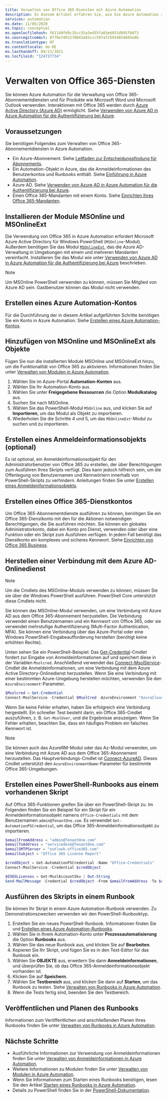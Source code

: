 ```yaml
---
title: Verwalten von Office 365-Diensten mit Azure Automation
description: In diesem Artikel erfahren Sie, wie Sie Azure Automation zum Verwalten von Office 365-Abonnementdiensten verwenden.
services: automation
ms.date: 11/05/2020
ms.topic: conceptual
ms.openlocfilehash: f61149fd9c35cc55a3ed55fa83e6031d895fb073
ms.sourcegitcommit: 0770a7d91278043a83ccc597af25934854605e8b
ms.translationtype: HT
ms.contentlocale: de-DE
ms.lasthandoff: 09/13/2021
ms.locfileid: "124737734"
---
```

# <a name="manage-office-365-services"></a>Verwalten von Office 365-Diensten

Sie können Azure Automation für die Verwaltung von Office 365-Abonnementdiensten und für Produkte wie Microsoft Word und Microsoft Outlook verwenden. Interaktionen mit Office 365 werden durch [Azure Active Directory (Azure AD)](../active-directory/fundamentals/active-directory-whatis.md) ermöglicht. Siehe [Verwenden von Azure AD in Azure Automation für die Authentifizierung bei Azure](automation-use-azure-ad.md).

## <a name="prerequisites"></a>Voraussetzungen

Sie benötigen Folgendes zum Verwalten von Office 365-Abonnementdiensten in Azure Automation.

* Ein Azure-Abonnement. Siehe [Leitfaden zur Entscheidungsfindung für Abonnements](/azure/cloud-adoption-framework/decision-guides/subscriptions/).
* Ein Automation-Objekt in Azure, das die Anmeldeinformationen des Benutzerkontos und Runbooks enthält. Siehe [Einführung in Azure Automation](./automation-intro.md).
* Azure AD. Siehe [Verwenden von Azure AD in Azure Automation für die Authentifizierung bei Azure](automation-use-azure-ad.md).
* Einen Office 365-Mandanten mit einem Konto. Siehe [Einrichten Ihres Office 365-Mandanten](/sharepoint/dev/spfx/set-up-your-developer-tenant).

## <a name="install-the-msonline-and-msonlineext-modules"></a>Installieren der Module MSOnline und MSOnlineExt

Die Verwendung von Office 365 in Azure Automation erfordert Microsoft Azure Active Directory für Windows PowerShell (`MSOnline`-Modul). Außerdem benötigen Sie das Modul [`MSOnlineExt`](https://www.powershellgallery.com/packages/MSOnlineExt/1.0.35), das die Azure AD-Verwaltung in Umgebungen mit einem und mehreren Mandanten vereinfacht. Installieren Sie das Modul wie unter [Verwenden von Azure AD in Azure Automation für die Authentifizierung bei Azure](automation-use-azure-ad.md) beschrieben.

>[!NOTE]
>Um MSOnline PowerShell verwenden zu können, müssen Sie Mitglied von Azure AD sein. Gastbenutzer können das Modul nicht verwenden.

## <a name="create-an-azure-automation-account"></a>Erstellen eines Azure Automation-Kontos

Für die Durchführung der in diesem Artikel aufgeführten Schritte benötigen Sie ein Konto in Azure Automation. Siehe [Erstellen eines Azure Automation-Kontos](./quickstarts/create-account-portal.md).
 
## <a name="add-msonline-and-msonlineext-as-assets"></a>Hinzufügen von MSOnline und MSOnlineExt als Objekte

Fügen Sie nun die installierten Module MSOnline und MSOnlineExt hinzu, um die Funktionalität von Office 365 zu aktivieren. Informationen finden Sie unter [Verwalten von Modulen in Azure Automation](shared-resources/modules.md).

1. Wählen Sie im Azure-Portal **Automation-Konten** aus.
2. Wählen Sie Ihr Automation-Konto aus.
3. Wählen Sie unter **Freigegebene Ressourcen** die Option **Modulkatalog** aus.
4. Suchen Sie nach MSOnline.
5. Wählen Sie das PowerShell-Modul `MSOnline` aus, und klicken Sie auf **Importieren**, um das Modul als Objekt zu importieren.
6. Wiederholen Sie die Schritte 4 und 5, um das `MSOnlineExt`-Modul zu suchen und zu importieren.

## <a name="create-a-credential-asset-optional"></a>Erstellen eines Anmeldeinformationsobjekts (optional)

Es ist optional, ein Anmeldeinformationsobjekt für den Administratorbenutzer von Office 365 zu erstellen, der über Berechtigungen zum Ausführen Ihres Skripts verfügt. Dies kann jedoch hilfreich sein, um die Offenlegung von Benutzernamen und Kennwörtern innerhalb von PowerShell-Skripts zu verhindern. Anleitungen finden Sie unter [Erstellen eines Anmeldeinformationsobjekts](automation-use-azure-ad.md#create-a-credential-asset).

## <a name="create-an-office-365-service-account"></a>Erstellen eines Office 365-Dienstkontos

Um Office 365-Abonnementdienste ausführen zu können, benötigen Sie ein Office 365-Dienstkonto mit den für die Aktionen notwendigen Berechtigungen, die Sie ausführen möchten. Sie können ein globales Administratorkonto, dabei ein Konto pro Dienst, verwenden oder über eine Funktion oder ein Skript zum Ausführen verfügen. In jedem Fall benötigt das Dienstkonto ein komplexes und sicheres Kennwort. Siehe [Einrichten von Office 365 Business](/microsoft-365/admin/setup/setup).

## <a name="connect-to-the-azure-ad-online-service"></a>Herstellen einer Verbindung mit dem Azure AD-Onlinedienst

>[!NOTE]
>Um die Cmdlets des MSOnline-Moduls verwenden zu können, müssen Sie sie über die Windows PowerShell ausführen. PowerShell Core unterstützt diese Cmdlets nicht.

Sie können das MSOnline-Modul verwenden, um eine Verbindung mit Azure AD aus dem Office 365-Abonnement herzustellen. Die Verbindung verwendet einen Benutzernamen und ein Kennwort von Office 365, oder sie verwendet mehrstufige Authentifizierung (Multi-Factor Authentication, MFA). Sie können eine Verbindung über das Azure-Portal oder eine Windows PowerShell-Eingabeaufforderung herstellen (benötigt keine erhöhten Rechte).

Unten sehen Sie ein PowerShell-Beispiel. Das [Get-Credential](/powershell/module/microsoft.powershell.security/get-credential)-Cmdlet fordert zur Eingabe von Anmeldeinformationen auf und speichert diese in der Variablen `Msolcred`. Anschließend verwendet das [Connect-MsolService](/powershell/module/msonline/connect-msolservice)-Cmdlet die Anmeldeinformationen, um eine Verbindung mit dem Azure Active Directory-Onlinedienst herzustellen. Wenn Sie eine Verbindung mit einer bestimmten Azure-Umgebung herstellen möchten, verwenden Sie den `AzureEnvironment`-Parameter.

```powershell
$Msolcred = Get-Credential
Connect-MsolService -Credential $MsolCred -AzureEnvironment "AzureCloud"
```

Wenn Sie keine Fehler erhalten, haben Sie erfolgreich eine Verbindung hergestellt. Ein schneller Test besteht darin, ein Office 365-Cmdlet auszuführen, z. B. `Get-MsolUser`, und die Ergebnisse anzuzeigen. Wenn Sie Fehler erhalten, beachten Sie, dass ein häufiges Problem ein falsches Kennwort ist.

>[!NOTE]
>Sie können auch das AzureRM-Modul oder das Az-Modul verwenden, um eine Verbindung mit Azure AD aus dem Office 365-Abonnement herzustellen. Das Hauptverbindungs-Cmdlet ist [Connect-AzureAD](/powershell/module/azuread/connect-azuread). Dieses Cmdlet unterstützt den `AzureEnvironmentName`-Parameter für bestimmte Office 365-Umgebungen.

## <a name="create-a-powershell-runbook-from-an-existing-script"></a>Erstellen eines PowerShell-Runbooks aus einem vorhandenen Skript

Auf Office 365-Funktionen greifen Sie über ein PowerShell-Skript zu. Im Folgenden finden Sie ein Beispiel für ein Skript für ein Anmeldeinformationsobjekt namens `Office-Credentials` mit dem Benutzernamen `admin@TenantOne.com`. Es verwendet `Get-AutomationPSCredential`, um das Office 365-Anmeldeinformationsobjekt zu importieren.

```powershell
$emailFromAddress = "admin@TenantOne.com"
$emailToAddress = "servicedesk@TenantOne.com"
$emailSMTPServer = "outlook.office365.com"
$emailSubject = "Office 365 License Report"

$credObject = Get-AutomationPSCredential -Name "Office-Credentials"
Connect-MsolService -Credential $credObject

$O365Licenses = Get-MsolAccountSku | Out-String
Send-MailMessage -Credential $credObject -From $emailFromAddress -To $emailToAddress -Subject $emailSubject -Body $O365Licenses -SmtpServer $emailSMTPServer -UseSSL
```

## <a name="run-the-script-in-a-runbook"></a>Ausführen des Skripts in einem Runbook

Sie können Ihr Skript in einem Azure Automation-Runbook verwenden. Zu Demonstrationszwecken verwenden wir den PowerShell-Runbooktyp.

1. Erstellen Sie ein neues PowerShell-Runbook. Informationen finden Sie und [Erstellen eines Azure Automation-Runbooks](./learn/powershell-runbook-managed-identity.md).
2. Wählen Sie in Ihrem Automation-Konto unter **Prozessautomatisierung** die Option **Runbooks** aus.
3. Wählen Sie das neue Runbook aus, und klicken Sie auf **Bearbeiten**.
4. Kopieren Sie Ihr Skript, und fügen Sie es in den Text-Editor für das Runbook ein.
5. Wählen Sie **OBJEKTE** aus, erweitern Sie dann **Anmeldeinformationen**, und überprüfen Sie, ob das Office 365-Anmeldeinformationsobjekt vorhanden ist.
6. Klicken Sie auf **Speichern**.
7. Wählen Sie **Testbereich** aus, und klicken Sie dann auf **Starten**, um das Runbook zu testen. Siehe [Verwalten von Runbooks in Azure Automation](./manage-runbooks.md).
8. Wenn die Tests fertig sind, beenden Sie den Testbereich.

## <a name="publish-and-schedule-the-runbook"></a>Veröffentlichen und Planen des Runbooks

Informationen zum Veröffentlichen und anschließenden Planen Ihres Runbooks finden Sie unter [Verwalten von Runbooks in Azure Automation](./manage-runbooks.md).

## <a name="next-steps"></a>Nächste Schritte

* Ausführliche Informationen zur Verwendung von Anmeldeinformationen finden Sie unter [Verwalten von Anmeldeinformationen in Azure Automation](shared-resources/credentials.md).
* Weitere Informationen zu Modulen finden Sie unter [Verwalten von Modulen in Azure Automation](shared-resources/modules.md).
* Wenn Sie Informationen zum Starten eines Runbooks benötigen, lesen Sie den Artikel [Starten eines Runbooks in Azure Automation](start-runbooks.md).
* Details zu PowerShell finden Sie in der [PowerShell-Dokumentation](/powershell/scripting/overview).